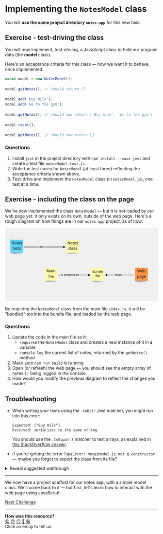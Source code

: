 # Implementing the `NotesModel` class

You will **use the same project directory `notes-app`** for this new task.

## Exercise - test-driving the class

You will now implement, test-driving, a JavaScript class to hold our program
data (the **model** class).

Here's an acceptance criteria for this class — how we want it to behave, once
implemented:

```js
const model = new NotesModel();

model.getNotes(); // should return []

model.add('Buy milk');
model.add('Go to the gym');

model.getNotes(); // should now return ['Buy milk', 'Go to the gym']

model.reset();

model.getNotes(); // should now return []
```

### Questions

1. Install `jest` in the project directory with `npm install --save jest` and
   create a test file `notesModel.test.js`.
2. Write the test cases for `NotesModel` (at least three) reflecting the
   acceptance criteria shown above.
3. Test-drive and implement the `NotesModel` class (in `notesModel.js`), one
   test at a time.

## Exercise - including the class on the page

We've now implemented the class `NotesModel` — but it is not loaded by our web
page yet. It only exists on its own, outside of the web page. Here's a rough
diagram on how things are in our `notes-app` project, as of now:

![Class not required by main file](./resources/notes-model-1.png)

By requiring the `NotesModel` class from the main file `index.js`, it will be
"bundled" too into the bundle file, and loaded by the web page.

### Questions

1. Update the code in the main file so it:
    * `require`s the `NotesModel` class and creates a new instance of it in a
      variable.
    * `console.log` the current list of notes, returned by the `getNotes()`
      method.
2. Make sure `npm run build` is running.
3. Open (or refresh) the web page — you should see the empty array of notes `[]`
   being logged in the console.
4. How would you modify the previous diagram to reflect the changes you made?

## Troubleshooting

* When writing your tests using the `.toBe()` Jest matcher, you might run into
  this error:
   ```
   Expected: ["Buy milk"]
   Received: serializes to the same string
   ```

   You should use the `.toEqual()` matcher to test arrays, as explained in [this
   StackOverflow answer](https://stackoverflow.com/a/46256046).

* If you're getting the error `TypeError: NotesModel is not a constructor` —
  maybe you forgot to export the class from its file?

<details>
  <summary>Reveal suggested walthrough</summary>

   ```js
   // notesModel.test.js

   const NotesModel = require('./notesModel');

   describe('Notes model class', () => {
      it('starts with no notes', () => {
         const notes = new NotesModel();

         expect(notes.getNotes()).toEqual([]);
      });

      it('adds a notes', () => {
         const notes = new NotesModel();
         notes.addNote('Buy milk');

         expect(notes.getNotes()).toEqual(['Buy milk']);
      });

      it('resets the list of notes', () => {
         const notes = new NotesModel();
         notes.addNote('Buy milk');
         notes.reset();

         expect(notes.getNotes()).toEqual([]);
      });
   });
   ```

   ```js
   // nodesModel.js

   class NotesModel {
      constructor() {
         this.notes = [];
      }

      getNotes() {
         return this.notes;
      }

      addNote(note) {
         this.notes.push(note);
      }

      reset() {
         this.notes = [];
      }
   }

   module.exports = NotesModel;
   ```
</details>

---

We now have a project scaffold for our notes app, with a simple model class. We'll come back to it — but first, let's learn how to interact with the web page using JavaScript.

[Next Challenge](06_interacting_with_the_page.md)

<!-- BEGIN GENERATED SECTION DO NOT EDIT -->

---

**How was this resource?**  
[😫](https://airtable.com/shrUJ3t7KLMqVRFKR?prefill_Repository=makersacademy/javascript-web-applications&prefill_File=contents/05_test_driving_notes_class.md&prefill_Sentiment=😫) [😕](https://airtable.com/shrUJ3t7KLMqVRFKR?prefill_Repository=makersacademy/javascript-web-applications&prefill_File=contents/05_test_driving_notes_class.md&prefill_Sentiment=😕) [😐](https://airtable.com/shrUJ3t7KLMqVRFKR?prefill_Repository=makersacademy/javascript-web-applications&prefill_File=contents/05_test_driving_notes_class.md&prefill_Sentiment=😐) [🙂](https://airtable.com/shrUJ3t7KLMqVRFKR?prefill_Repository=makersacademy/javascript-web-applications&prefill_File=contents/05_test_driving_notes_class.md&prefill_Sentiment=🙂) [😀](https://airtable.com/shrUJ3t7KLMqVRFKR?prefill_Repository=makersacademy/javascript-web-applications&prefill_File=contents/05_test_driving_notes_class.md&prefill_Sentiment=😀)  
Click an emoji to tell us.

<!-- END GENERATED SECTION DO NOT EDIT -->
